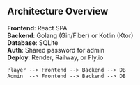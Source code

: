 ## Architecture Overview

**Frontend**: React SPA  
**Backend**: Golang (Gin/Fiber) or Kotlin (Ktor)  
**Database**: SQLite  
**Auth**: Shared password for admin  
**Deploy**: Render, Railway, or Fly.io

```text
Player --> Frontend --> Backend --> DB  
Admin  --> Frontend --> Backend --> DB
```
